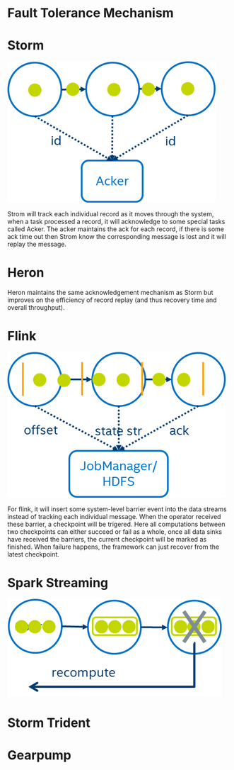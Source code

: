 # Fault Tolerance Mechanism

# Storm
![](img/storm_acker.png)

Strom will track each individual record as it moves through the system, when a task processed a record, it will acknowledge to some special tasks called Acker.  The acker maintains the ack for each record, if there is some ack time out then Strom know the corresponding message is lost and it will replay the message.

# Heron
Heron maintains the same acknowledgement mechanism as Storm but improves on the efficiency of record replay (and thus recovery time and overall throughput).

# Flink
![](img/flink_checkpoint.png)

For flink, it will insert some system-level barrier event into the data streams instead of tracking each individual message. When the operator received these barrier, a checkpoint will be trigered. Here all computations between two checkpoints can either succeed or fail as a whole, once all data sinks have received the barriers, the current checkpoint will be marked as finished. When failure happens, the framework can just recover from the latest checkpoint. 

# Spark Streaming
![](img/micro_batch_fault.png)


# Storm Trident

# Gearpump